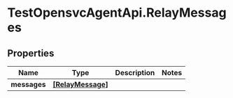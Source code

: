 # TestOpensvcAgentApi.RelayMessages

## Properties

Name | Type | Description | Notes
------------ | ------------- | ------------- | -------------
**messages** | [**[RelayMessage]**](RelayMessage.md) |  | 


